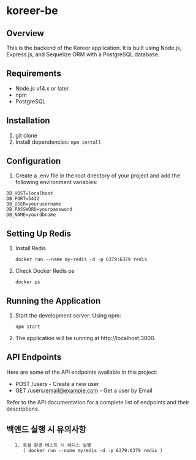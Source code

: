 # koreer-be

## Overview
This is the backend of the Koreer application. It is built using Node.js, Express.js, and Sequelize ORM with a PostgreSQL database.

## Requirements
- Node.js v14.x or later
- npm
- PostgreSQL

## Installation
1. git clone
2. Install dependencies:
    ```npm install```

## Configuration
1. Create a .env file in the root directory of your project and add the following environment variables:
```
DB_HOST=localhost
DB_PORT=5432
DB_USER=yourusername
DB_PASSWORD=yourpassword
DB_NAME=yourdbname
```

## Setting Up Redis
1. Install Redis
    ```
    docker run --name my-redis -d -p 6379:6379 redis
    ```
2. Check Docker Redis ps
    ```
    docker ps
    ```

## Running the Application
1. Start the development server:
    Using npm:
    ```
    npm start
    ```
2. The application will be running at http://localhost:3000.

## API Endpoints
Here are some of the API endpoints available in this project:
 - POST /users - Create a new user
 - GET /users/email@example.com - Get a user by Email

 Refer to the API documentation for a complete list of endpoints and their descriptions.

## 백엔드 실행 시 유의사항
````
   1. 로컬 환경 테스트 시 레디스 실행
      ( docker run --name myredis -d -p 6379:6379 redis )
````